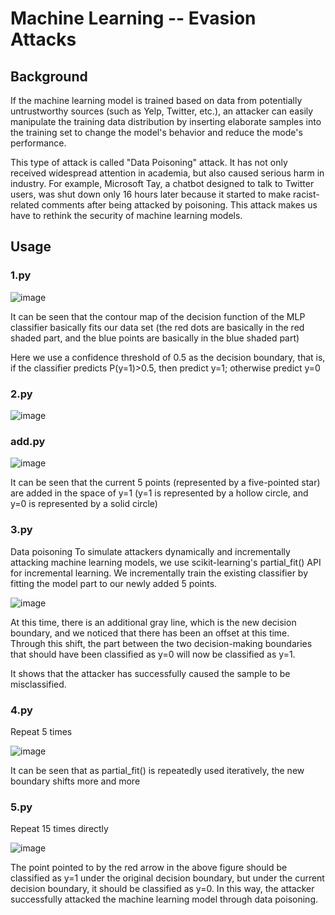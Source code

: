 # Machine Learning -- Evasion Attacks


## Background

If the machine learning model is trained based on data from potentially untrustworthy sources (such as Yelp, Twitter, etc.), an attacker can easily manipulate the training data distribution by inserting elaborate samples into the training set to change the model's behavior and reduce the mode's performance.

This type of attack is called "Data Poisoning" attack. It has not only received widespread attention in academia, but also caused serious harm in industry. For example, Microsoft Tay, a chatbot designed to talk to Twitter users, was shut down only 16 hours later because it started to make racist-related comments after being attacked by poisoning. This attack makes us have to rethink the security of machine learning models.

## Usage

### 1.py
![image](http://github.com/itmyhome2013/readme_add_pic/raw/master/images/nongshalie.jpg)

It can be seen that the contour map of the decision function of the MLP classifier basically fits our data set (the red dots are basically in the red shaded part, and the blue points are basically in the blue shaded part)

Here we use a confidence threshold of 0.5 as the decision boundary, that is, if the classifier predicts P(y=1)>0.5, then predict y=1; otherwise predict y=0


### 2.py
![image](http://github.com/itmyhome2013/readme_add_pic/raw/master/images/nongshalie.jpg)

### add.py

![image](http://github.com/itmyhome2013/readme_add_pic/raw/master/images/nongshalie.jpg)

It can be seen that the current 5 points (represented by a five-pointed star) are added in the space of y=1 (y=1 is represented by a hollow circle, and y=0 is represented by a solid circle)

### 3.py
Data poisoning
To simulate attackers dynamically and incrementally attacking machine learning models, we use scikit-learning's partial_fit() API for incremental learning. We incrementally train the existing classifier by fitting the model part to our newly added 5 points.

![image](http://github.com/itmyhome2013/readme_add_pic/raw/master/images/nongshalie.jpg)

At this time, there is an additional gray line, which is the new decision boundary, and we noticed that there has been an offset at this time. Through this shift, the part between the two decision-making boundaries that should have been classified as y=0 will now be classified as y=1.

It shows that the attacker has successfully caused the sample to be misclassified.

### 4.py
Repeat 5 times

![image](http://github.com/itmyhome2013/readme_add_pic/raw/master/images/nongshalie.jpg)

It can be seen that as partial_fit() is repeatedly used iteratively, the new boundary shifts more and more

### 5.py
Repeat 15 times directly

![image](http://github.com/itmyhome2013/readme_add_pic/raw/master/images/nongshalie.jpg)

The point pointed to by the red arrow in the above figure should be classified as y=1 under the original decision boundary, but under the current decision boundary, it should be classified as y=0. In this way, the attacker successfully attacked the machine learning model through data poisoning.

